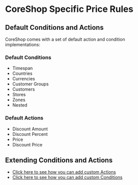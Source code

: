 # CoreShop Specific Price Rules

## Default Conditions and Actions

CoreShop comes with a set of default action and condition implementations:

### Default Conditions

 - Timespan
 - Countries
 - Currencies
 - Customer Groups
 - Customers
 - Stores
 - Zones
 - Nested

### Default Actions

 - Discount Amount
 - Discount Percent
 - Price
 - Discount Price

## Extending Conditions and Actions

 - [Click here to see how you can add custom Actions](../../../01_Extending_Guide/04_Extending_Rule_Actions.md)
 - [Click here to see how you can add custom Conditions](../../../01_Extending_Guide/05_Extending_Rule_Conditions.md)